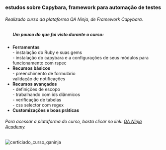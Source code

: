 # <h3>estudos sobre Capybara, framework para automação de testes</h3>
<h6>Realizado curso da plataforma QA Ninja, de Framework Capybara.</h6>


<ul><h5>Um pouco do que foi visto durante o curso:</h5>
	<b><li>Ferramentas</li></b>
	 - instalação do Ruby e suas gems <br />
	 - instalação do capybara e a configurações de seus módulos para funcionamento com rspec <br />
<b><li>Recursos básicos</li></b>
	 - preenchimento de formulário <br />
	validação de notificações <br /> 
<b><li>Recursos avançados</li></b>
	- definições de escopo <br />
	- trabalhando com ids diânmicos<br />
	- verificação de tabelas <br />
	- css selector com regex <br />
<b><li>Customizações e boas práticas</li></b>
</ul>

<h6>Para acessar a plataforma do curso, basta clicar no link: <a href="https://qaninja.academy/">QA Ninja Academy</a></p></h6>

![certiciado_curso_qaninja](https://user-images.githubusercontent.com/30751827/122297465-ef1bdf00-ced1-11eb-9cb9-be55ac19c9cc.png)
